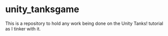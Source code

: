 # unity_tanksgame
This is a repository to hold any work being done on the Unity Tanks! tutorial as I tinker with it.
